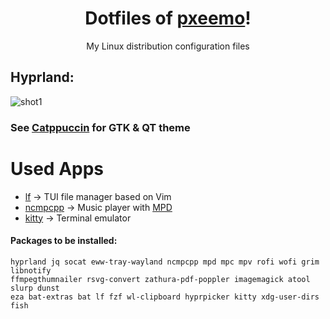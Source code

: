 <h1 align="center">Dotfiles of <a href="https://github.com/pxeemo">pxeemo</a>!</h1>
<p align="center">My Linux distribution configuration files</p>

## Hyprland:

![shot1](screenshots/main1.png)

### See [Catppuccin](https://catppuccin-website.vercel.app/) for GTK & QT theme

# Used Apps
- [lf](https://github.com/gokcehan/lf) &#8594; TUI file manager based on Vim
- [ncmpcpp](https://github.com/ncmpcpp/ncmpcpp) &#8594; Music player with [MPD](https://github.com/MusicPlayerDaemon/MPD)
- [kitty](https://github.com/kovidgoyal/kitty) &#8594; Terminal emulator

#### Packages to be installed:
```
hyprland jq socat eww-tray-wayland ncmpcpp mpd mpc mpv rofi wofi grim libnotify 
ffmpegthumnailer rsvg-convert zathura-pdf-poppler imagemagick atool slurp dunst 
eza bat-extras bat lf fzf wl-clipboard hyprpicker kitty xdg-user-dirs fish
```
